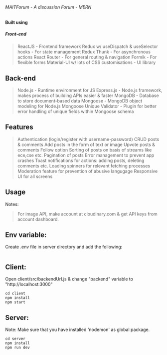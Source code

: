 ###### MAITForum - A discussion Forum - MERN
#### Built using
##### Front-end
>ReactJS - Frontend framework
>Redux w/ useDispatch & useSelector hooks - For state management
>Redux Thunk - For asynchronous actions
>React Router - For general routing & navigation
>Formik - For flexible forms
>Material-UI w/ lots of CSS customisations - UI library
## Back-end
>Node.js - Runtime environment for JS
>Express.js - Node.js framework, makes process of building APIs easier & faster
>MongoDB - Database to store document-based data
>Mongoose - MongoDB object modeling for Node.js
>Mongoose Unique Validator - Plugin for better error handling of unique fields within Mongoose schema
## Features
>Authentication (login/register with username-password)
>CRUD posts & comments
>Add posts in the form of text or image
>Upvote posts & comments
>Follow option
>Sorting of posts on basis of streams like ece,cse etc.
>Pagination of posts
>Error management to prevent app crashes
>Toast notifications for actions: adding posts, deleting comments etc.
>Loading spinners for relevant fetching processes
>Moderation feature for prevention of abusive langugage
>Responsive UI for all screens
## Usage
Notes:

>For image API, make account at cloudinary.com & get API keys from account dashboard.

## Env variable:
Create .env file in server directory and add the following:

```MONGODB_URI = "Your Mongo URI"
```

## Client:
Open client/src/backendUrl.js & change "backend" variable to "http://localhost:3000"
```
cd client
npm install
npm start
```
## Server:
Note: Make sure that you have installed 'nodemon' as global package.
```
cd server
npm install
npm run dev
```
